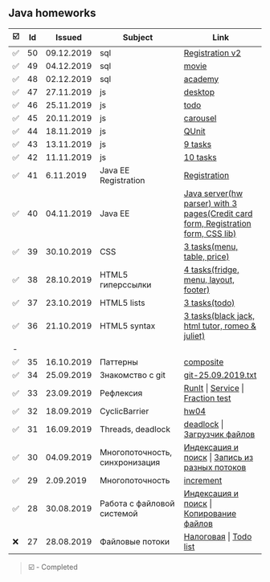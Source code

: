 [//]: # (Symbols: ✅ ❌ )
## Java homeworks
☑️|Id|Issued    |Subject|Link
-|--|----------|-------|----
✅|50|09.12.2019| sql |[Registration v2](/41_Registration)
✅|49|04.12.2019| sql |[movie](/49_sql_movie)
✅|48|02.12.2019| sql |[academy](/48_sql_academy)
✅|47|27.11.2019| js |[desktop](/47_js)
✅|46|25.11.2019| js |[todo](/46_js)
✅|45|20.11.2019| js |[carousel](/45_js)
✅|44|18.11.2019| js |[QUnit](/44_js)
✅|43|13.11.2019| js |[9 tasks](/43_js)
✅|42|11.11.2019| js |[10 tasks](/42_js)
✅|41|6.11.2019| Java EE Registration |[Registration](/41_Registration)
✅|40|04.11.2019| Java EE |[Java server(hw parser) with 3 pages(Credit card form, Registration form, CSS lib)](/40_Webapp)
✅|39|30.10.2019| CSS |[3 tasks(menu, table, price)](/39_html)
✅|38|28.10.2019| HTML5 гиперссылки |[4 tasks(fridge, menu, layout, footer)](/38_html)
✅|37|23.10.2019| HTML5 lists |[3 tasks(todo)](/37_html)
✅|36|21.10.2019| HTML5 syntax |[3 tasks(black jack, html tutor, romeo & juliet)](/36_html)
-||||
✅|35|16.10.2019| Паттерны |[composite](/35_composite)
✅|34|25.09.2019| Знакомство с git |[git-25.09.2019.txt](/34_git-25.09.2019.txt)
✅|33|23.09.2019|Рефлексия|[RunIt](/33_runIt) \| [Service](/33_valueAnnotation) \| [Fraction test](/33_fraction)
✅|32|18.09.2019|CyclicBarrier|[hw04](/32_hw04)
✅|31|16.09.2019|Threads, deadlock|[deadlock](/31_deadlock) \| [Загрузчик файлов](/31_downloader)
✅|30|04.09.2019|Многопоточность, синхронизация|[Индексация и поиск](/28_30_everything) \| [Запись из разных потоков](/30_read)
✅|29|2.09.2019|Многопоточность|[increment](/29_increment)
✅|28|30.08.2019|Работа с файловой системой|[Индексация и поиск](/28_30_everything) \| [Копирование файлов](/28_copy)
❌|27|28.08.2019|Файловые потоки|[Налоговая](/27_taxFine) \| [Todo list](/27_todo)

> ☑️ - Completed
